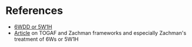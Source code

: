 # References

- [6WDD or 5W1H](https://gist.github.com/sandeepkunkunuru/7e55714fbf4a9e3454989e733a176e63)
- [Article](https://www.visual-paradigm.com/guide/togaf/togaf-vs-zachman-framework/#:~:text=Zachman%20is%20focused%20on%20identifying,the%20process%20of%20developing%20architectures.) on TOGAF and Zachman frameworks and especially Zachman's treatment of 6Ws or 5W1H